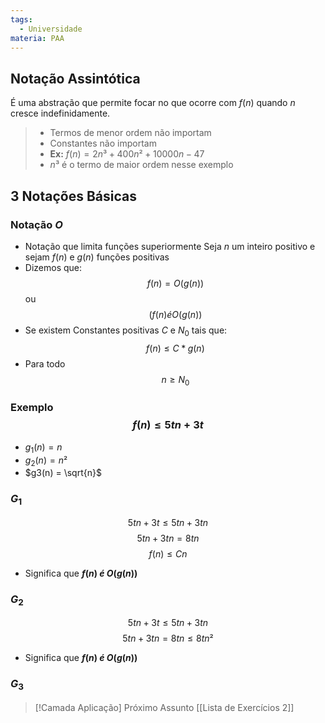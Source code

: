 ```yaml
---
tags:
  - Universidade
materia: PAA
---
```

## Notação Assintótica
É uma abstração que permite focar no que ocorre com $f(n)$ quando $n$ cresce indefinidamente.
> - Termos de menor ordem não importam
> - Constantes não importam
> - **Ex:** $f(n) = 2n³ + 400n² + 10000n - 47$
> - $n³$ é o termo de maior ordem nesse exemplo

## 3 Notações Básicas

### Notação $O$
- Notação que limita funções superiormente
Seja $n$ um inteiro positivo e sejam $f(n)$ e $g(n)$ funções positivas
- Dizemos que: $$f(n) = O(g(n))$$ou $$(f(n)  é  O(g(n))$$
- Se existem Constantes positivas $C$ e $N_0$ tais que: $$f(n) \leq C * g(n)$$
- Para todo $$n \geq N_0$$
### Exemplo $$f(n) \leq 5tn + 3t$$
- $g_1(n)=n$
- $g_2(n) = n²$
- $g3(n) = \sqrt{n}$

### $G_1$
$$
5tn + 3t \leq 5tn + 3tn
$$
$$
5tn + 3tn = 8tn
$$
$$
f(n) \leq Cn
$$
- Significa que **$f(n) \ é \ O(g(n))$**
### $G_2$
$$
5tn + 3t \leq 5tn + 3tn
$$
$$
5tn + 3tn = 8tn \leq 8tn²
$$
-  Significa que **$f(n) \ é \ O(g(n))$**

### $G_3$



> [!Camada Aplicação] Próximo Assunto 
> [[Lista de Exercı́cios 2]]
